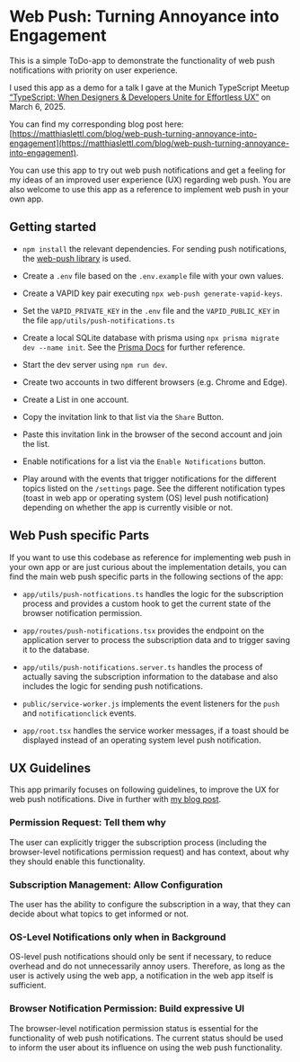 # Web Push: Turning Annoyance into Engagement

This is a simple ToDo-app to demonstrate the functionality of web push notifications with priority on user experience.

I used this app as a demo for a talk I gave at the Munich TypeScript Meetup [“TypeScript: When Designers & Developers Unite for Effortless UX”](https://www.meetup.com/munich-typescript-meetup/events/305997067/) on March 6, 2025.

You can find my corresponding blog post here: [https://matthiaslettl.com/blog/web-push-turning-annoyance-into-engagement](https://matthiaslettl.com/blog/web-push-turning-annoyance-into-engagement).

You can use this app to try out web push notifications and get a feeling for my ideas of an improved user experience (UX) regarding web push. You are also welcome to use this app as a reference to implement web push in your own app.

## Getting started

- `npm install` the relevant dependencies. For sending push notifications, the [web-push library](https://github.com/web-push-libs/web-push) is used.

- Create a `.env` file based on the `.env.example` file with your own values.

- Create a VAPID key pair executing `npx web-push generate-vapid-keys`.

- Set the `VAPID_PRIVATE_KEY` in the `.env` file and the `VAPID_PUBLIC_KEY` in the file `app/utils/push-notifications.ts`

- Create a local SQLite database with prisma using `npx prisma migrate dev --name init`. See the [Prisma Docs](https://www.prisma.io/docs/getting-started/quickstart-sqlite#3-run-a-migration-to-create-your-database-tables-with-prisma-migrate) for further reference.

- Start the dev server using `npm run dev`.

- Create two accounts in two different browsers (e.g. Chrome and Edge).

- Create a List in one account.

- Copy the invitation link to that list via the `Share` Button.

- Paste this invitation link in the browser of the second account and join the list.

- Enable notifications for a list via the `Enable Notifications` button.

- Play around with the events that trigger notifications for the different topics listed on the `/settings` page. See the different notification types (toast in web app or operating system (OS) level push notification) depending on whether the app is currently visible or not.

## Web Push specific Parts

If you want to use this codebase as reference for implementing web push in your own app or are just curious about the implementation details, you can find the main web push specific parts in the following sections of the app:

- `app/utils/push-notfications.ts` handles the logic for the subscription process and provides a custom hook to get the current state of the browser notification permission.

- `app/routes/push-notifications.tsx` provides the endpoint on the application server to process the subscription data and to trigger saving it to the database.

- `app/utils/push-notifications.server.ts` handles the process of actually saving the subscription information to the database and also includes the logic for sending push notifications.

- `public/service-worker.js` implements the event listeners for the `push` and `notificationclick` events.

- `app/root.tsx` handles the service worker messages, if a toast should be displayed instead of an operating system level push notification.

## UX Guidelines

This app primarily focuses on following guidelines, to improve the UX for web push notifications. Dive in further with [my blog post](https://matthiaslettl.com/blog/web-push-turning-annoyance-into-engagement).

### Permission Request: Tell them why

The user can explicitly trigger the subscription process (including the browser-level notifications permission request) and has context, about why they should enable this functionality.

### Subscription Management: Allow Configuration

The user has the ability to configure the subscription in a way, that they can decide about what topics to get informed or not.

### OS-Level Notifications only when in Background

OS-level push notifications should only be sent if necessary, to reduce overhead and do not unnecessarily annoy users. Therefore, as long as the user is actively using the web app, a notification in the web app itself is sufficient.

### Browser Notification Permission: Build expressive UI

The browser-level notification permission status is essential for the functionality of web push notifications. The current status should be used to inform the user about its influence on using the web push functionality.
